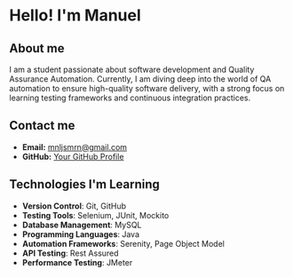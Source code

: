 # Hello! I'm Manuel
## About me
I am a student passionate about software development and Quality Assurance Automation. Currently, I am diving deep into the world of QA automation to ensure high-quality software delivery, with a strong focus on learning testing frameworks and continuous integration practices.
## Contact me
- **Email:** [mnljsmrn@gmail.com](mailto:mnljsmrn@gmail.com)
- **GitHub:** [Your GitHub Profile](https://github.com/manueljosemarin)

## Technologies I'm Learning
- **Version Control**: Git, GitHub
- **Testing Tools**: Selenium, JUnit, Mockito
- **Database Management**: MySQL
- **Programming Languages**: Java
- **Automation Frameworks**: Serenity, Page Object Model
- **API Testing**: Rest Assured
- **Performance Testing**: JMeter